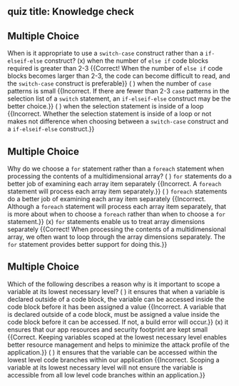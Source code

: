 ## quiz title: Knowledge check

## Multiple Choice

When is it appropriate to use a `switch-case` construct rather than a `if-elseif-else` construct?
(x) when the number of `else if` code blocks required is greater than 2-3 {{Correct! When the number of `else if` code blocks becomes larger than 2-3, the code can become difficult to read, and the `switch-case` construct is preferable}}
( ) when the number of `case` patterns is small {{Incorrect. If there are fewer than 2-3 `case` patterns in the selection list of a `switch` statement, an `if-elseif-else` construct may be the better choice.}}
( ) when the selection statement is inside of a loop {{Incorrect. Whether the selection statement is inside of a loop or not makes not difference when choosing between a `switch-case` construct and a `if-elseif-else` construct.}}

## Multiple Choice

Why do we choose a `for` statement rather than a `foreach` statement when processing the contents of a multidimensional array?
( ) `for` statements do a better job of examining each array item separately {{Incorrect. A `foreach` statement will process each array item separately.}}
( ) `foreach` statements do a better job of examining each array item separately {{Incorrect. Although a `foreach` statement will process each array item separately, that is more about when to choose a `foreach` rather than when to choose a `for` statement.}}
(x) `for` statements enable us to treat array dimensions separately {{Correct! When processing the contents of a multidimensional array, we often want to loop through the array dimensions separately. The `for` statement provides better support for doing this.}}

## Multiple Choice

Which of the following describes a reason why is it important to scope a variable at its lowest necessary level?
( ) it ensures that when a variable is declared outside of a code block, the variable can be accessed inside the code block before it has been assigned a value {{Incorrect. A variable that is declared outside of a code block, must be assigned a value inside the code block before it can be accessed. If not, a build error will occur.}}
(x) it ensures that our app resources and security footprint are kept small {{Correct. Keeping variables scoped at the lowest necessary level enables better resource management and helps to minimize the attack profile of the application.}}
( ) it ensures that the variable can be accessed within the lowest level code branches within our application {{Incorrect. Scoping a variable at its lowest necessary level will not ensure the variable is accessible from all low level code branches within an application.}}
